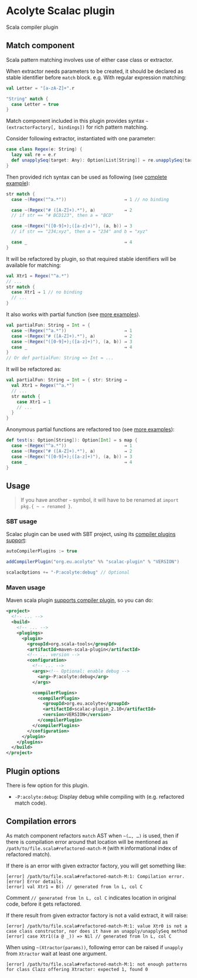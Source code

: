 # Acolyte Scalac plugin

Scala compiler plugin

## Match component

Scala pattern matching involves use of either case class or extractor.

When extractor needs parameters to be created, it should be declared as stable identifier before `match` block. e.g. With regular expression matching:

```scala
val Letter = "[a-zA-Z]+".r

"String" match {
  case Letter ⇒ true
}
```

Match component included in this plugin provides syntax `~(extractorFactory[, bindings])` for rich pattern matching.

Consider following extractor, instantiated with one parameter:

```scala
case class Regex(e: String) {
  lazy val re = e.r
  def unapplySeq(target: Any): Option[List[String]] = re.unapplySeq(target)
}
```

Then provided rich syntax can be used as following (see [complete example](./src/test/scala/acolyte/ExtractorComponentSpec.scala#L189)):

```scala
str match {
  case ~(Regex("^a.*"))                      ⇒ 1 // no binding

  case ~(Regex("# ([A-Z]+).*"), a)           ⇒ 2 
  // if str == "# BCD123", then a = "BCD"

  case ~(Regex("([0-9]+);([a-z]+)"), (a, b)) ⇒ 3
  // if str == "234;xyz", then a = "234" and b = "xyz"

  case _                                     ⇒ 4
}
```

It will be refactored by plugin, so that required stable identifiers will be available for matching:

```scala
val Xtr1 = Regex("^a.*")
// ...
str match {
  case Xtr1 ⇒ 1 // no binding
  // ...
}
```

It also works with partial function (see [more examples](./src/test/scala/acolyte/ExtractorComponentSpec.scala#L159)).

```scala
val partialFun: String ⇒ Int = {
  case ~(Regex("^a.*"))                      ⇒ 1
  case ~(Regex("# ([A-Z]+).*"), a)           ⇒ 2 
  case ~(Regex("([0-9]+);([a-z]+)"), (a, b)) ⇒ 3
  case _                                     ⇒ 4
}
// Or def partialFun: String => Int = ...
```

It will be refactored as:

```scala
val partialFun: String ⇒ Int = { str: String ⇒
  val Xtr1 = Regex("^a.*")
  // ...
  str match {
    case Xtr1 ⇒ 1
    // ...
  }
}
```

Anonymous partial functions are refactored too (see [more examples](./src/test/scala/acolyte/ExtractorComponentSpec.scala#L178)):

```scala
def test(s: Option[String]): Option[Int] = s map {
  case ~(Regex("^a.*"))                      ⇒ 1
  case ~(Regex("# ([A-Z]+).*"), a)           ⇒ 2 
  case ~(Regex("([0-9]+);([a-z]+)"), (a, b)) ⇒ 3
  case _                                     ⇒ 4
}
```

## Usage

> If you have another `~` symbol, it will have to be renamed at `import pkg.{ ~ ⇒ renamed }`.

### SBT usage

Scalac plugin can be used with SBT project, using its [compiler plugins support](http://www.scala-sbt.org/0.12.3/docs/Detailed-Topics/Compiler-Plugins.html):

```scala
autoCompilerPlugins := true

addCompilerPlugin("org.eu.acolyte" %% "scalac-plugin" % "VERSION")

scalacOptions += "-P:acolyte:debug" // Optional
```

### Maven usage

Maven scala plugin [supports compiler plugin](http://scala-tools.org/mvnsites/maven-scala-plugin/example_scalac_plugins.html), so you can do:

```xml
<project>
  <!-- ... -->
  <build>
    <!-- ... -->
    <plugings>
      <plugin>
        <groupId>org.scala-tools</groupId>
        <artifactId>maven-scala-plugin</artifactId>
        <!-- ... version -->
        <configuration>
          <!-- ... -->
          <args><!-- Optional: enable debug -->
            <arg>-P:acolyte:debug</arg>
          </args>

          <compilerPlugins>
            <compilerPlugin>
              <groupId>org.eu.acolyte</groupId>
              <artifactId>scalac-plugin_2.10</artifactId>
              <version>VERSION</version>
            </compilerPlugin>
          </compilerPlugins>
        </configuration>
      </plugin>
    </plugins>
  </build>
</project>
```

## Plugin options

There is few option for this plugin.

- `-P:acolyte:debug`: Display debug while compiling with (e.g. refactored match code).

## Compilation errors

As match component refactors `match` AST when `~(…, …)` is used, then if there is compilation error around that location will be mentioned as `/path/to/file.scala#refactored-match-M` (with `M` informational index of refactored match).

If there is an error with given extractor factory, you will get something like:

```
[error] /path/to/file.scala#refactored-match-M:1: Compilation error.
[error] Error details.
[error] val Xtr1 = B() // generated from ln L, col C
```

Comment `// generated from ln L, col C` indicates location in original code, before it gets refactored.

If there result from given extractor factory is not a valid extract, it will raise:

```
[error] /path/to/file.scala#refactored-match-M:1: value Xtr0 is not a case class constructor, nor does it have an unapply/unapplySeq method
[error] case Xtr1((a @ _)) => Nil // generated from ln L, col C
```

When using `~(Xtractor(params))`, following error can be raised if `unapply` from `Xtractor` wait at least one argument.

```
[error] /path/to/file.scala#refactored-match-M:1: not enough patterns for class Clazz offering Xtractor: expected 1, found 0
```